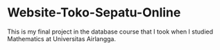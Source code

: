 # Website-Toko-Sepatu-Online

This is my final project in the database course that I took when I studied Mathematics at Universitas Airlangga.
